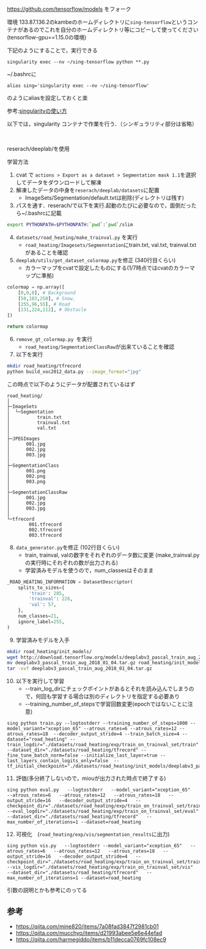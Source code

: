 https://github.com/tensorflow/models をフォーク


環境
133.87.136.2のkambeのホームディレクトリに`sing-tensorflow`というコンテナがあるのでこれを自分のホームディレクトリ等にコピーして使ってください(tensorflow-gpu==1.15.0の環境)

下記のようにすることで，実行できる
```
singularity exec --nv ~/sing-tensorflow python **.py
```
~/.bashrcに
```
alias sing='singularity exec --nv ~/sing-tensorflow'
```
のようにaliasを設定しておくと楽

参考:[singularityの使い方](https://harmony-lab.esa.io/posts/6)

以下では，singularity コンテナで作業を行う．（シンギュラリティ部分は省略）

<br>

reserach/deeplab/を使用

学習方法
1. cvat で `actions > Export as a dataset > Segmentation mask 1.1`を選択してデータをダウンロードして解凍
1. 解凍したデータの中身を`reserach/deeplab/datasets`に配置
    - ImageSets/Segmentation/default.txtは削除(ディレクトリは残す)
1. パスを通す．reserach/で以下を実行.起動のたびに必要なので，面倒だったら~/.bashrcに記載
```bash
export PYTHONPATH=$PYTHONPATH:`pwd`:`pwd`/slim
```
4. `datasets/road_heating/make_trainval.py` を実行
    - `road_heating/Imagesets/Segmenntation`にtrain.txt, val.txt, trainval.txtがあることを確認
1. `deeplab/utils/get_dataset_colormap.py`を修正 (340行目くらい)
    - カラーマップをcvatで設定したものにする(1/7時点ではcvatのカラーマップに準拠)
```python:get_dataset_colormap.py
colormap = np.array([
    [0,0,0], # Background
    [50,183,250], # Snow,
    [255,96,55], # Road
    [131,224,112], # Obstacle
])

return colormap
```

6. `remove_gt_colormap.py `を実行
    - `road_heating/SegmentationClassRaw`が出来ていることを確認
1. 以下を実行
```bash
mkdir road_heating/tfrecord
python build_voc2012_data.py --image_format="jpg"
```

この時点で以下のようにデータが配置されているはず

```
road_heating/
│
├─ImageSets
│  └─Segmentation
│          train.txt
│          trainval.txt
│          val.txt
│
├─JPEGImages
│      001.jpg
│      002.jpg
│      003.jpg
│
├─SegmentationClass
│      001.png
│      002.png
│      003.png
│
├─SegmentationClassRaw
│      001.jpg
│      002.jpg
│      003.jpg
│
└─tfrecord
        001.tfrecord
        002.tfrecord
        003.tfrecord
```
8. `data_generator.py`を修正 (102行目くらい)
    - train, trainval, valの数字をそれぞれのデータ数に変更 (make_trainval.pyの実行時にそれぞれの数が出力される)
    - 学習済みモデルを使うので，num_classesはそのまま
```python:data_generator.py
_ROAD_HEATING_INFORMATION = DatasetDescriptor(
    splits_to_sizes={
        'train': 285,
        'trainval': 228,
        'val': 57,
    },
    num_classes=21,
    ignore_label=255,
)
```



9. 学習済みモデルを入手
```bash
mkdir road_heating/init_models/
wget http://download.tensorflow.org/models/deeplabv3_pascal_train_aug_2018_01_04.tar.gz
mv deeplabv3_pascal_train_aug_2018_01_04.tar.gz road_heating/init_model
tar -xvf deeplabv3_pascal_train_aug_2018_01_04.tar.gz
```

10. 以下を実行して学習 
    - --train_log_dirにチェックポイントがあるとそれを読み込んでしまうので，何回も学習する場合は別のディレクトリを指定する必要あり
    - --training_number_of_stepsで学習回数変更(epochではないことに注意)

```
sing python train.py --logtostderr --training_number_of_steps=1000 --model_variant="xception_65" --atrous_rates=6 --atrous_rates=12 --atrous_rates=18  --decoder_output_stride=4 --train_batch_size=4 --dataset="road_heating" --train_logdir="./datasets/road_heating/exp/train_on_trainval_set/train" --dataset_dir="./datasets/road_heating/tfrecord" --fine_tune_batch_norm=false --initialize_last_layer=true --last_layers_contain_logits_only=false  --tf_initial_checkpoint="./datasets/road_heating/init_models/deeplabv3_pascal_train_aug/model.ckpt"
```
11.  評価(多分終了しないので，miouが出力された時点で終了する)
```
sing python eval.py   --logtostderr   --model_variant="xception_65"   --atrous_rates=6   --atrous_rates=12   --atrous_rates=18   --output_stride=16   --decoder_output_stride=4   --checkpoint_dir="./datasets/road_heating/exp/train_on_trainval_set/train"   --eval_logdir="./datasets/road_heating/exp/train_on_trainval_set/eval"  --dataset_dir="./datasets/road_heating/tfrecord"   --max_number_of_iterations=1 --dataset=road_heating
```
12. 可視化　(`road_heating/exp/vis/segmentation_results`に出力)
```
sing python vis.py   --logtostderr --model_variant="xception_65"   --atrous_rates=6   --atrous_rates=12   --atrous_rates=18   --output_stride=16   --decoder_output_stride=4   --checkpoint_dir="./datasets/road_heating/exp/train_on_trainval_set/train"   --vis_logdir="./datasets/road_heating/exp/train_on_trainval_set/vis"  --dataset_dir="./datasets/road_heating/tfrecord"   --max_number_of_iterations=1 --dataset=road_heating
```

引数の説明とかも参考にのってる
## 参考
- https://qiita.com/mine820/items/7a08fad3847f2981cb01
- https://qiita.com/mucchyo/items/d21993abee5e6e44efad
- https://qiita.com/harmegiddo/items/b11decca0769fc108ec9

